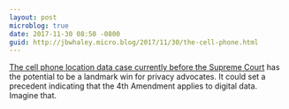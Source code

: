 ```yaml
---
layout: post
microblog: true
date: 2017-11-30 08:50 -0800
guid: http://jbwhaley.micro.blog/2017/11/30/the-cell-phone.html
---
```

[The cell phone location data case currently before the Supreme Court](https://arstechnica.com/tech-policy/2017/11/justices-hear-case-that-could-reshape-location-privacy-in-the-cellular-age/) has the potential to be a landmark win for privacy advocates. It could set a precedent indicating that the 4th Amendment applies to digital data. Imagine that.
